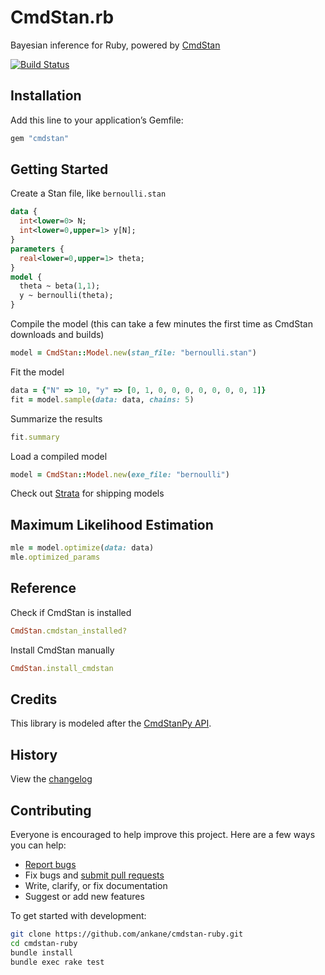 # CmdStan.rb

Bayesian inference for Ruby, powered by [CmdStan](https://github.com/stan-dev/cmdstan)

[![Build Status](https://github.com/ankane/cmdstan-ruby/workflows/build/badge.svg?branch=master)](https://github.com/ankane/cmdstan-ruby/actions)

## Installation

Add this line to your application’s Gemfile:

```ruby
gem "cmdstan"
```

## Getting Started

Create a Stan file, like `bernoulli.stan`

```stan
data {
  int<lower=0> N;
  int<lower=0,upper=1> y[N];
}
parameters {
  real<lower=0,upper=1> theta;
}
model {
  theta ~ beta(1,1);
  y ~ bernoulli(theta);
}
```

Compile the model (this can take a few minutes the first time as CmdStan downloads and builds)

```ruby
model = CmdStan::Model.new(stan_file: "bernoulli.stan")
```

Fit the model

```ruby
data = {"N" => 10, "y" => [0, 1, 0, 0, 0, 0, 0, 0, 0, 1]}
fit = model.sample(data: data, chains: 5)
```

Summarize the results

```ruby
fit.summary
```

Load a compiled model

```ruby
model = CmdStan::Model.new(exe_file: "bernoulli")
```

Check out [Strata](https://github.com/ankane/strata) for shipping models

## Maximum Likelihood Estimation

```ruby
mle = model.optimize(data: data)
mle.optimized_params
```

## Reference

Check if CmdStan is installed

```ruby
CmdStan.cmdstan_installed?
```

Install CmdStan manually

```ruby
CmdStan.install_cmdstan
```

## Credits

This library is modeled after the [CmdStanPy API](https://github.com/stan-dev/cmdstanpy).

## History

View the [changelog](https://github.com/ankane/cmdstan-ruby/blob/master/CHANGELOG.md)

## Contributing

Everyone is encouraged to help improve this project. Here are a few ways you can help:

- [Report bugs](https://github.com/ankane/cmdstan-ruby/issues)
- Fix bugs and [submit pull requests](https://github.com/ankane/cmdstan-ruby/pulls)
- Write, clarify, or fix documentation
- Suggest or add new features

To get started with development:

```sh
git clone https://github.com/ankane/cmdstan-ruby.git
cd cmdstan-ruby
bundle install
bundle exec rake test
```
